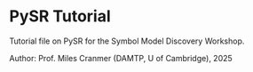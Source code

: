 # PySR Tutorial
Tutorial file on PySR for the Symbol Model Discovery Workshop.

Author: Prof. Miles Cranmer (DAMTP, U of Cambridge), 2025

